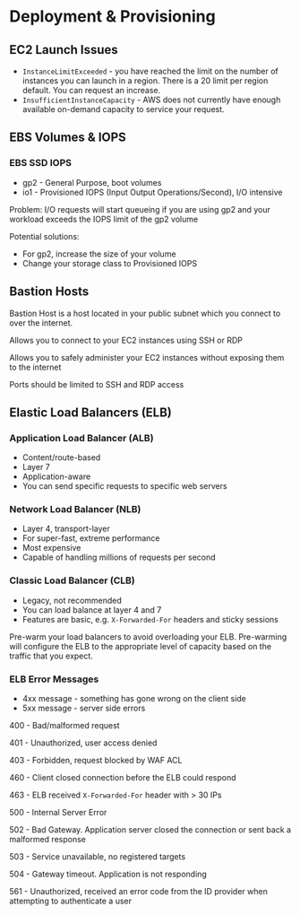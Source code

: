 # Deployment & Provisioning

## EC2 Launch Issues
* `InstanceLimitExceeded` - you have reached the limit on the number of instances you can launch in a region. There is a 20 limit per region default. You can request an increase.
* `InsufficientInstanceCapacity` - AWS does not currently have enough available on-demand capacity to service your request.

## EBS Volumes & IOPS
### EBS SSD IOPS
* gp2 - General Purpose, boot volumes
* io1 - Provisioned IOPS (Input Output Operations/Second), I/O intensive

Problem: I/O requests will start queueing if you are using gp2 and your workload exceeds the IOPS limit of the gp2 volume

Potential solutions:
* For gp2, increase the size of your volume
* Change your storage class to Provisioned IOPS

## Bastion Hosts
Bastion Host is a host located in your public subnet which you connect to over the internet.

Allows you to connect to your EC2 instances using SSH or RDP

Allows you to safely administer your EC2 instances without exposing them to the internet

Ports should be limited to SSH and RDP access

## Elastic Load Balancers (ELB)

### Application Load Balancer (ALB)
* Content/route-based 
* Layer 7
* Application-aware
* You can send specific requests to specific web servers

### Network Load Balancer (NLB)
* Layer 4, transport-layer
* For super-fast, extreme performance
* Most expensive
* Capable of handling millions of requests per second

### Classic Load Balancer (CLB)
* Legacy, not recommended
* You can load balance at layer 4 and 7
* Features are basic, e.g. `X-Forwarded-For` headers and sticky sessions

Pre-warm your load balancers to avoid overloading your ELB. Pre-warming will configure the ELB to the appropriate level of capacity based on the traffic that you expect.

### ELB Error Messages
* 4xx message - something has gone wrong on the client side
* 5xx message - server side errors

400 - Bad/malformed request

401 - Unauthorized, user access denied

403 - Forbidden, request blocked by WAF ACL

460 - Client closed connection before the ELB could respond

463 - ELB received `X-Forwarded-For` header with > 30 IPs

500 - Internal Server Error

502 - Bad Gateway. Application server closed the connection or sent back a malformed response

503 - Service unavailable, no registered targets

504 - Gateway timeout. Application is not responding

561 - Unauthorized, received an error code from the ID provider when attempting to authenticate a user